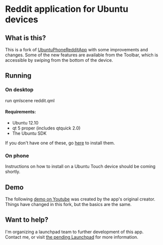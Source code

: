 # Reddit application for Ubuntu devices

## What is this?
This is a fork of [UbuntuPhoneRedditApp](https://github.com/brambram/UbuntuPhoneRedditApp) with some improvements and changes.  Some of the new features are available from the Toolbar, which is accessible by swiping from the bottom of the device.

## Running
### On desktop
run
    qmlscene reddit.qml

#### Requirements:
* Ubuntu 12.10
* qt 5 proper (includes qtquick 2.0)
* The Ubuntu SDK

If you don't have one of these, go [here](http://developer.ubuntu.com/get-started/gomobile/#step-get-toolkit) to install them.

### On phone
Instructions on how to install on a Ubuntu Touch device should be coming shortly.

## Demo
The following [demo on Youtube](http://youtu.be/T7hxxYDDw78) was created by the app's original creator. Things have changed in this fork, but the basics are the same.

## Want to help?
I'm organizing a launchpad team to further development of this app. Contact me, or visit [the pending Launchpad](https://launchpad.net/ubuntu-reddit-app) for more information.
